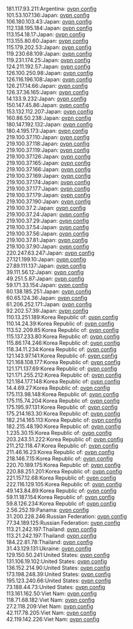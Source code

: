 181.117.93.211:Argentina: [ovpn config](vpn/181_117_93_211.ovpn)  
101.53.107.136:Japan: [ovpn config](vpn/101_53_107_136.ovpn)  
106.180.103.43:Japan: [ovpn config](vpn/106_180_103_43.ovpn)  
112.138.195.184:Japan: [ovpn config](vpn/112_138_195_184.ovpn)  
113.154.18.17:Japan: [ovpn config](vpn/113_154_18_17.ovpn)  
113.155.80.60:Japan: [ovpn config](vpn/113_155_80_60.ovpn)  
115.179.202.53:Japan: [ovpn config](vpn/115_179_202_53.ovpn)  
119.230.68.109:Japan: [ovpn config](vpn/119_230_68_109.ovpn)  
119.231.174.25:Japan: [ovpn config](vpn/119_231_174_25.ovpn)  
124.211.192.57:Japan: [ovpn config](vpn/124_211_192_57.ovpn)  
126.100.250.98:Japan: [ovpn config](vpn/126_100_250_98.ovpn)  
126.116.196.108:Japan: [ovpn config](vpn/126_116_196_108.ovpn)  
126.217.14.66:Japan: [ovpn config](vpn/126_217_14_66.ovpn)  
126.37.36.165:Japan: [ovpn config](vpn/126_37_36_165.ovpn)  
14.133.9.232:Japan: [ovpn config](vpn/14_133_9_232.ovpn)  
150.147.45.86:Japan: [ovpn config](vpn/150_147_45_86.ovpn)  
153.132.112.207:Japan: [ovpn config](vpn/153_132_112_207.ovpn)  
160.86.50.238:Japan: [ovpn config](vpn/160_86_50_238.ovpn)  
180.147.192.132:Japan: [ovpn config](vpn/180_147_192_132.ovpn)  
180.4.195.173:Japan: [ovpn config](vpn/180_4_195_173.ovpn)  
219.100.37.110:Japan: [ovpn config](vpn/219_100_37_110.ovpn)  
219.100.37.118:Japan: [ovpn config](vpn/219_100_37_118.ovpn)  
219.100.37.119:Japan: [ovpn config](vpn/219_100_37_119.ovpn)  
219.100.37.126:Japan: [ovpn config](vpn/219_100_37_126.ovpn)  
219.100.37.165:Japan: [ovpn config](vpn/219_100_37_165.ovpn)  
219.100.37.166:Japan: [ovpn config](vpn/219_100_37_166.ovpn)  
219.100.37.169:Japan: [ovpn config](vpn/219_100_37_169.ovpn)  
219.100.37.174:Japan: [ovpn config](vpn/219_100_37_174.ovpn)  
219.100.37.177:Japan: [ovpn config](vpn/219_100_37_177.ovpn)  
219.100.37.179:Japan: [ovpn config](vpn/219_100_37_179.ovpn)  
219.100.37.190:Japan: [ovpn config](vpn/219_100_37_190.ovpn)  
219.100.37.2:Japan: [ovpn config](vpn/219_100_37_2.ovpn)  
219.100.37.24:Japan: [ovpn config](vpn/219_100_37_24.ovpn)  
219.100.37.29:Japan: [ovpn config](vpn/219_100_37_29.ovpn)  
219.100.37.54:Japan: [ovpn config](vpn/219_100_37_54.ovpn)  
219.100.37.56:Japan: [ovpn config](vpn/219_100_37_56.ovpn)  
219.100.37.81:Japan: [ovpn config](vpn/219_100_37_81.ovpn)  
219.100.37.90:Japan: [ovpn config](vpn/219_100_37_90.ovpn)  
220.247.63.247:Japan: [ovpn config](vpn/220_247_63_247.ovpn)  
27.121.199.10:Japan: [ovpn config](vpn/27_121_199_10.ovpn)  
27.89.111.137:Japan: [ovpn config](vpn/27_89_111_137.ovpn)  
39.111.56.12:Japan: [ovpn config](vpn/39_111_56_12.ovpn)  
49.251.5.87:Japan: [ovpn config](vpn/49_251_5_87.ovpn)  
59.171.33.154:Japan: [ovpn config](vpn/59_171_33_154.ovpn)  
60.138.185.251:Japan: [ovpn config](vpn/60_138_185_251.ovpn)  
60.65.124.36:Japan: [ovpn config](vpn/60_65_124_36.ovpn)  
61.206.252.171:Japan: [ovpn config](vpn/61_206_252_171.ovpn)  
92.202.57.39:Japan: [ovpn config](vpn/92_202_57_39.ovpn)  
110.13.251.189:Korea Republic of: [ovpn config](vpn/110_13_251_189.ovpn)  
110.14.24.39:Korea Republic of: [ovpn config](vpn/110_14_24_39.ovpn)  
113.52.209.85:Korea Republic of: [ovpn config](vpn/113_52_209_85.ovpn)  
115.137.233.80:Korea Republic of: [ovpn config](vpn/115_137_233_80.ovpn)  
115.86.174.246:Korea Republic of: [ovpn config](vpn/115_86_174_246.ovpn)  
118.34.11.234:Korea Republic of: [ovpn config](vpn/118_34_11_234.ovpn)  
121.143.97.141:Korea Republic of: [ovpn config](vpn/121_143_97_141.ovpn)  
121.168.108.177:Korea Republic of: [ovpn config](vpn/121_168_108_177.ovpn)  
121.171.137.69:Korea Republic of: [ovpn config](vpn/121_171_137_69.ovpn)  
121.171.255.212:Korea Republic of: [ovpn config](vpn/121_171_255_212.ovpn)  
121.184.177.148:Korea Republic of: [ovpn config](vpn/121_184_177_148.ovpn)  
14.4.69.27:Korea Republic of: [ovpn config](vpn/14_4_69_27.ovpn)  
175.113.98.148:Korea Republic of: [ovpn config](vpn/175_113_98_148.ovpn)  
175.115.74.204:Korea Republic of: [ovpn config](vpn/175_115_74_204.ovpn)  
175.195.97.131:Korea Republic of: [ovpn config](vpn/175_195_97_131.ovpn)  
175.214.163.30:Korea Republic of: [ovpn config](vpn/175_214_163_30.ovpn)  
182.214.165.113:Korea Republic of: [ovpn config](vpn/182_214_165_113.ovpn)  
182.215.48.190:Korea Republic of: [ovpn config](vpn/182_215_48_190.ovpn)  
1.235.30.15:Korea Republic of: [ovpn config](vpn/1_235_30_15.ovpn)  
203.243.51.222:Korea Republic of: [ovpn config](vpn/203_243_51_222.ovpn)  
211.212.118.47:Korea Republic of: [ovpn config](vpn/211_212_118_47.ovpn)  
211.46.16.23:Korea Republic of: [ovpn config](vpn/211_46_16_23.ovpn)  
218.146.7.15:Korea Republic of: [ovpn config](vpn/218_146_7_15.ovpn)  
220.70.189.175:Korea Republic of: [ovpn config](vpn/220_70_189_175.ovpn)  
220.88.251.201:Korea Republic of: [ovpn config](vpn/220_88_251_201.ovpn)  
221.157.12.68:Korea Republic of: [ovpn config](vpn/221_157_12_68.ovpn)  
222.116.129.105:Korea Republic of: [ovpn config](vpn/222_116_129_105.ovpn)  
49.143.84.89:Korea Republic of: [ovpn config](vpn/49_143_84_89.ovpn)  
59.11.187.154:Korea Republic of: [ovpn config](vpn/59_11_187_154.ovpn)  
59.8.126.234:Korea Republic of: [ovpn config](vpn/59_8_126_234.ovpn)  
2.56.252.19:Panama: [ovpn config](vpn/2_56_252_19.ovpn)  
31.200.228.246:Russian Federation: [ovpn config](vpn/31_200_228_246.ovpn)  
77.34.189.125:Russian Federation: [ovpn config](vpn/77_34_189_125.ovpn)  
113.21.242.197:Thailand: [ovpn config](vpn/113_21_242_197.ovpn)  
113.21.242.197:Thailand: [ovpn config](vpn/113_21_242_197.ovpn)  
184.22.81.78:Thailand: [ovpn config](vpn/184_22_81_78.ovpn)  
31.43.129.131:Ukraine: [ovpn config](vpn/31_43_129_131.ovpn)  
129.150.50.241:United States: [ovpn config](vpn/129_150_50_241.ovpn)  
131.106.19.102:United States: [ovpn config](vpn/131_106_19_102.ovpn)  
136.152.214.90:United States: [ovpn config](vpn/136_152_214_90.ovpn)  
173.198.248.39:United States: [ovpn config](vpn/173_198_248_39.ovpn)  
195.123.240.66:United States: [ovpn config](vpn/195_123_240_66.ovpn)  
73.188.44.73:United States: [ovpn config](vpn/73_188_44_73.ovpn)  
113.161.162.50:Viet Nam: [ovpn config](vpn/113_161_162_50.ovpn)  
118.71.68.182:Viet Nam: [ovpn config](vpn/118_71_68_182.ovpn)  
27.2.118.209:Viet Nam: [ovpn config](vpn/27_2_118_209.ovpn)  
42.117.78.205:Viet Nam: [ovpn config](vpn/42_117_78_205.ovpn)  
42.119.142.226:Viet Nam: [ovpn config](vpn/42_119_142_226.ovpn)  
